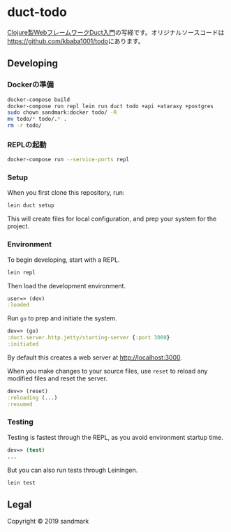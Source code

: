 # duct-todo
[Clojure製WebフレームワークDuct入門](https://www.amazon.co.jp/Clojure製Webフレームワーク-Duct入門-ダックタイピングブックス-馬場-一樹-ebook/dp/B07J3KJZYS)の写経です。オリジナルソースコードは<https://github.com/kbaba1001/todo>にあります。

## Developing

### Dockerの準備
```sh
docker-compose build
docker-compose run repl lein run duct todo +api +ataraxy +postgres
sudo chown sandmark:docker todo/ -R
mv todo/* todo/.* .
rm -r todo/
```

### REPLの起動
```sh
docker-compose run --service-ports repl
```

### Setup

When you first clone this repository, run:

```sh
lein duct setup
```

This will create files for local configuration, and prep your system
for the project.

### Environment

To begin developing, start with a REPL.

```sh
lein repl
```

Then load the development environment.

```clojure
user=> (dev)
:loaded
```

Run `go` to prep and initiate the system.

```clojure
dev=> (go)
:duct.server.http.jetty/starting-server {:port 3000}
:initiated
```

By default this creates a web server at <http://localhost:3000>.

When you make changes to your source files, use `reset` to reload any
modified files and reset the server.

```clojure
dev=> (reset)
:reloading (...)
:resumed
```

### Testing

Testing is fastest through the REPL, as you avoid environment startup
time.

```clojure
dev=> (test)
...
```

But you can also run tests through Leiningen.

```sh
lein test
```

## Legal

Copyright © 2019 sandmark
